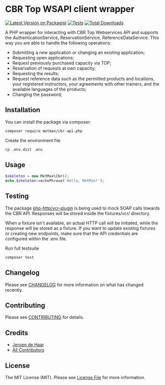 # CBR Top WSAPI client wrapper

[![Latest Version on Packagist](https://img.shields.io/packagist/v/metmax/cbr-api-php.svg?style=flat-square)](https://packagist.org/packages/metmax/cbr-api-php)
[![Tests](https://img.shields.io/github/actions/workflow/status/metmax/cbr-api-php/run-tests.yml?branch=main&label=tests&style=flat-square)](https://github.com/metmax/cbr-api-php/actions/workflows/run-tests.yml)
[![Total Downloads](https://img.shields.io/packagist/dt/metmax/cbr-api-php.svg?style=flat-square)](https://packagist.org/packages/metmax/cbr-api-php)

A PHP wrapper for interacting with CBR Top Webservices API and supports the AuthenticationService, ReservationService, ReferenceDataService.
This way you are able to handle the following operations:

- Submitting a new application or changing an existing application;
- Requesting open applications;
- Request previously purchased capacity via TOP;
- Reservation of requests at own capacity;
- Requesting the results;
- Request reference data such as the permitted products and locations, your registered instructors, your agreements with other trainers, and the available languages of the products;
- Changing the password;

## Installation

You can install the package via composer:

```bash
composer require metmax/cbr-api-php
```

Create the environment file
```bash
cp .env.dist .env
```

## Usage

```php
$skeleton = new MetMax\Cbr();
echo $skeleton->echoPhrase('Hello, MetMax!');
```

## Testing
The package [php-http/vcr-plugin](https://github.com/php-http/vcr-plugin) is being used to mock SOAP calls towards the CBR API.
Responses will be stored inside the fixtures/vcr/ directory.

When a fixture isn't available, an actual HTTP call will be initiated, while the response will be stored as a fixture. If you want to update existing fixtures or creating new endpoints, make sure that the API credentials are configured within the .env file.

Run full testsuite

```bash
composer test
```


## Changelog

Please see [CHANGELOG](CHANGELOG.md) for more information on what has changed recently.

## Contributing

Please see [CONTRIBUTING](https://github.com/spatie/.github/blob/main/CONTRIBUTING.md) for details.

## Credits

- [Jeroen de Haar](https://github.com/metmax-io)
- [All Contributors](../../contributors)

## License

The MIT License (MIT). Please see [License File](LICENSE.md) for more information.
